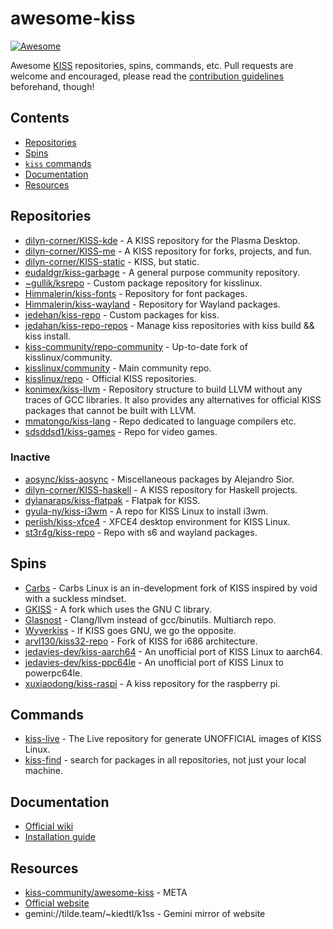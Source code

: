 # awesome-kiss
[![Awesome](https://awesome.re/badge.svg)](https://awesome.re)

Awesome [KISS](https://k1ss.org) repositories, spins, commands, etc. Pull requests are welcome and encouraged, please read the [contribution guidelines](CONTRIBUTING.md) beforehand, though!

## Contents
  - [Repositories](#repositories)
  - [Spins](#spins)
  - [`kiss` commands](#commands)
  - [Documentation](#documentation)
  - [Resources](#resources)

## Repositories
  - [dilyn-corner/KISS-kde](https://github.com/dilyn-corner/KISS-kde) - A KISS repository for the Plasma Desktop.
  - [dilyn-corner/KISS-me](https://github.com/dilyn-corner/KISS-me) - A KISS repository for forks, projects, and fun.
  - [dilyn-corner/KISS-static](https://github.com/dilyn-corner/KISS-static) - KISS, but static.
  - [eudaldgr/kiss-garbage](https://github.com/eudaldgr/kiss-garbage) - A general purpose community repository.
  - [~gullik/ksrepo](https://git.sr.ht/~gullik/ksrepo) - Custom package repository for kisslinux.
  - [Himmalerin/kiss-fonts](https://github.com/Himmalerin/kiss-fonts) - Repository for font packages.
  - [Himmalerin/kiss-wayland](https://github.com/Himmalerin/kiss-wayland) - Repository for Wayland packages.
  - [jedehan/kiss-repo](https://github.com/jedahan/kiss-repo) - Custom packages for kiss.
  - [jedahan/kiss-repo-repos](https://github.com/jedahan/kiss-repo-repos) - Manage kiss repositories with kiss build && kiss install.
  - [kiss-community/repo-community](https://github.com/kiss-community/repo-community) - Up-to-date fork of kisslinux/community.
  - [kisslinux/community](https://github.com/kisslinux/community) - Main community repo.
  - [kisslinux/repo](https://github.com/kisslinux/repo) - Official KISS repositories.
  - [konimex/kiss-llvm](https://github.com/konimex/kiss-llvm) - Repository structure to build LLVM without any traces of GCC libraries. It also provides any alternatives for official KISS packages that cannot be built with LLVM.
  - [mmatongo/kiss-lang](https://github.com/mmatongo/kiss-lang) - Repo dedicated to language compilers etc.
  - [sdsddsd1/kiss-games](https://github.com/sdsddsd1/kiss-games) - Repo for video games.
### Inactive
  - [aosync/kiss-aosync](https://github.com/aosync/kiss-aosync) - Miscellaneous packages by Alejandro Sior.
  - [dilyn-corner/KISS-haskell](https://github.com/dilyn-corner/KISS-haskell) - A KISS repository for Haskell projects.
  - [dylanaraps/kiss-flatpak](https://github.com/dylanaraps/kiss-flatpak) - Flatpak for KISS.
  - [gyula-ny/kiss-i3wm](https://github.com/gyula-ny/kiss-i3wm) - A repo for KISS Linux to install i3wm.
  - [periish/kiss-xfce4](https://github.com/periish/kiss-xfce4) - XFCE4 desktop environment for KISS Linux.
  - [st3r4g/kiss-repo](https://github.com/st3r4g/kiss-repo) - Repo with s6 and wayland packages.

## Spins
  - [Carbs](https://carbslinux.org/) - Carbs Linux is an in-development fork of KISS inspired by void with a suckless mindset.
  - [GKISS](https://github.com/gkisslinux/grepo#gkiss-linux-) - A fork which uses the GNU C library.
  - [Glasnost](https://www.glasnost.org/) - Clang/llvm instead of gcc/binutils. Multiarch repo.
  - [Wyverkiss](https://github.com/wyvertux/wyverkiss) - If KISS goes GNU, we go the opposite.
  - [arvl130/kiss32-repo](https://github.com/arvl130/kiss32-repo) - Fork of KISS for i686 architecture.
  - [jedavies-dev/kiss-aarch64](https://github.com/jedavies-dev/kiss-aarch64) - An unofficial port of KISS Linux to aarch64. 
  - [jedavies-dev/kiss-ppc64le](https://github.com/jedavies-dev/kiss-ppc64le) - An unofficial port of KISS Linux to powerpc64le. 
  - [xuxiaodong/kiss-raspi](https://github.com/xuxiaodong/kiss-raspi) - A kiss repository for the raspberry pi.

## Commands
  - [kiss-live](https://github.com/eudaldgr/kiss-live/releases/tag/2020.12-1) - The Live repository for generate UNOFFICIAL images of KISS Linux.
  - [kiss-find](https://github.com/jedahan/kiss-find) - search for packages in all repositories, not just your local machine.

## Documentation
  - [Official wiki](https://k1ss.org/wiki/)
  - [Installation guide](https://k1ss.org/install)

## Resources
  - [kiss-community/awesome-kiss](https://github.com/kiss-community/awesome-kiss) - META
  - [Official website](https://k1ss.org/)
  - gemini://tilde.team/~kiedtl/k1ss - Gemini mirror of website
